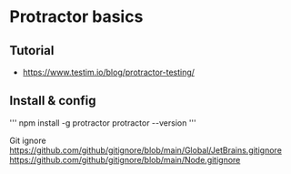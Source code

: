 # Protractor basics
## Tutorial
* https://www.testim.io/blog/protractor-testing/

## Install & config
''' npm install -g protractor
protractor --version '''

Git ignore
https://github.com/github/gitignore/blob/main/Global/JetBrains.gitignore
https://github.com/github/gitignore/blob/main/Node.gitignore
